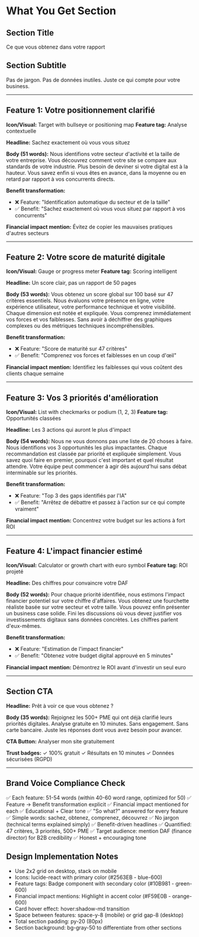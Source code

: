 # What You Get Section

## Section Title
Ce que vous obtenez dans votre rapport

## Section Subtitle
Pas de jargon. Pas de données inutiles. Juste ce qui compte pour votre business.

---

## Feature 1: Votre positionnement clarifié

**Icon/Visual:** Target with bullseye or positioning map
**Feature tag:** Analyse contextuelle

**Headline:**
Sachez exactement où vous vous situez

**Body (51 words):**
Nous identifions votre secteur d'activité et la taille de votre entreprise. Vous découvrez comment votre site se compare aux standards de votre industrie. Plus besoin de deviner si votre digital est à la hauteur. Vous savez enfin si vous êtes en avance, dans la moyenne ou en retard par rapport à vos concurrents directs.

**Benefit transformation:**
- ❌ Feature: "Identification automatique du secteur et de la taille"
- ✅ Benefit: "Sachez exactement où vous vous situez par rapport à vos concurrents"

**Financial impact mention:**
Évitez de copier les mauvaises pratiques d'autres secteurs

---

## Feature 2: Votre score de maturité digitale

**Icon/Visual:** Gauge or progress meter
**Feature tag:** Scoring intelligent

**Headline:**
Un score clair, pas un rapport de 50 pages

**Body (53 words):**
Vous obtenez un score global sur 100 basé sur 47 critères essentiels. Nous évaluons votre présence en ligne, votre expérience utilisateur, votre performance technique et votre visibilité. Chaque dimension est notée et expliquée. Vous comprenez immédiatement vos forces et vos faiblesses. Sans avoir à déchiffrer des graphiques complexes ou des métriques techniques incompréhensibles.

**Benefit transformation:**
- ❌ Feature: "Score de maturité sur 47 critères"
- ✅ Benefit: "Comprenez vos forces et faiblesses en un coup d'œil"

**Financial impact mention:**
Identifiez les faiblesses qui vous coûtent des clients chaque semaine

---

## Feature 3: Vos 3 priorités d'amélioration

**Icon/Visual:** List with checkmarks or podium (1, 2, 3)
**Feature tag:** Opportunités classées

**Headline:**
Les 3 actions qui auront le plus d'impact

**Body (54 words):**
Nous ne vous donnons pas une liste de 20 choses à faire. Nous identifions vos 3 opportunités les plus impactantes. Chaque recommandation est classée par priorité et expliquée simplement. Vous savez quoi faire en premier, pourquoi c'est important et quel résultat attendre. Votre équipe peut commencer à agir dès aujourd'hui sans débat interminable sur les priorités.

**Benefit transformation:**
- ❌ Feature: "Top 3 des gaps identifiés par l'IA"
- ✅ Benefit: "Arrêtez de débattre et passez à l'action sur ce qui compte vraiment"

**Financial impact mention:**
Concentrez votre budget sur les actions à fort ROI

---

## Feature 4: L'impact financier estimé

**Icon/Visual:** Calculator or growth chart with euro symbol
**Feature tag:** ROI projeté

**Headline:**
Des chiffres pour convaincre votre DAF

**Body (52 words):**
Pour chaque priorité identifiée, nous estimons l'impact financier potentiel sur votre chiffre d'affaires. Vous obtenez une fourchette réaliste basée sur votre secteur et votre taille. Vous pouvez enfin présenter un business case solide. Fini les discussions où vous devez justifier vos investissements digitaux sans données concrètes. Les chiffres parlent d'eux-mêmes.

**Benefit transformation:**
- ❌ Feature: "Estimation de l'impact financier"
- ✅ Benefit: "Obtenez votre budget digital approuvé en 5 minutes"

**Financial impact mention:**
Démontrez le ROI avant d'investir un seul euro

---

## Section CTA

**Headline:**
Prêt à voir ce que vous obtenez ?

**Body (35 words):**
Rejoignez les 500+ PME qui ont déjà clarifié leurs priorités digitales. Analyse gratuite en 10 minutes. Sans engagement. Sans carte bancaire. Juste les réponses dont vous avez besoin pour avancer.

**CTA Button:**
Analyser mon site gratuitement

**Trust badges:**
✓ 100% gratuit
✓ Résultats en 10 minutes
✓ Données sécurisées (RGPD)

---

## Brand Voice Compliance Check

✅ Each feature: 51-54 words (within 40-60 word range, optimized for 50)
✅ Feature → Benefit transformation explicit
✅ Financial impact mentioned for each
✅ Educational + Clear tone
✅ "So what?" answered for every feature
✅ Simple words: sachez, obtenez, comprenez, découvrez
✅ No jargon (technical terms explained simply)
✅ Benefit-driven headlines
✅ Quantified: 47 critères, 3 priorités, 500+ PME
✅ Target audience: mention DAF (finance director) for B2B credibility
✅ Honest + encouraging tone

## Design Implementation Notes

- Use 2x2 grid on desktop, stack on mobile
- Icons: lucide-react with primary color (#2563EB - blue-600)
- Feature tags: Badge component with secondary color (#10B981 - green-600)
- Financial impact mentions: Highlight in accent color (#F59E0B - orange-600)
- Card hover effect: hover:shadow-md transition
- Space between features: space-y-8 (mobile) or grid gap-8 (desktop)
- Total section padding: py-20 (80px)
- Section background: bg-gray-50 to differentiate from other sections

